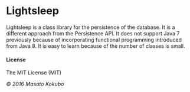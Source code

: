 Lightsleep
===========

Lightsleep is a class library for the persistence of the database.
It is a different approach from the Persistence API.
It does not support Java 7 previously because of incorporating functional programming introduced from Java 8.
It is easy to learn because of the number of classes is small.

#### License

The MIT License (MIT)

*&copy; 2016 Masato Kokubo*
